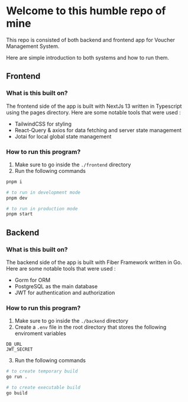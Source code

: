 # Welcome to this humble repo of mine

This repo is consisted of both backend and frontend app for Voucher Management System.

Here are simple introduction to both systems and how to run them.

## Frontend
### What is this built on?
The frontend side of the app is built with NextJs 13 written in Typescript using the pages directory. Here are some notable tools that were used :
- TailwindCSS for styling
- React-Query & axios for data fetching and server state management
- Jotai for local global state management

### How to run this program?
1. Make sure to go inside the `./frontend` directory
2. Run the following commands
```sh
pnpm i

# to run in development mode
pnpm dev

# to run in production mode
pnpm start

```

## Backend
### What is this built on?
The backend side of the app is built with Fiber Framework written in Go. Here are some notable tools that were used :
- Gorm for ORM
- PostgreSQL as the main database
- JWT for authentication and authorization

### How to run this program?
1. Make sure to go inside the `./backend` directory
2. Create a `.env` file in the root directory that stores the following enviroment variables
```
DB_URL
JWT_SECRET
```
3. Run the following commands
```sh
# to create temporary build
go run .

# to create executable build
go build

```
